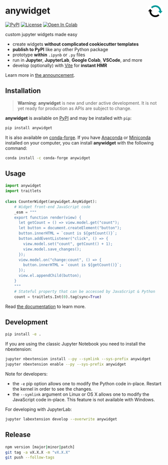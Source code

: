 # anywidget <a href="https://github.com/manzt/anywidget"><img align="right" src="https://raw.githubusercontent.com/manzt/anywidget/main/docs/public/favicon.svg" height="38"></img></a>

[![PyPI](https://img.shields.io/pypi/v/anywidget.svg?color=green)](https://pypi.org/project/anywidget)
[![License](https://img.shields.io/pypi/l/anywidget.svg?color=green)](https://github.com/manzt/anywidget/raw/main/LICENSE)
[![Open In Colab](https://colab.research.google.com/assets/colab-badge.svg)](https://colab.research.google.com/github/manzt/anywidget/blob/main/examples/Counter.ipynb)

custom jupyter widgets made easy

- create widgets **without complicated cookiecutter templates**
- **publish to PyPI** like any other Python package
- prototype **within** `.ipynb` or `.py` files
- run in **Jupyter**, **JupyterLab**, **Google Colab**, **VSCode**, and more
- develop (optionally) with [Vite](https://vitejs.dev/) for **instant HMR**

Learn more in [the announcement](https://anywidget.dev/blog/introducing-anywidget).

## Installation

> **Warning**: **anywidget** is new and under active development. It is not yet ready for production as APIs are subject to change.

**anywidget** is available on [PyPI](https://pypi.org/project/anywidget/) and may be installed with `pip`:

```bash
pip install anywidget
```

It is also available on [conda-forge](https://anaconda.org/conda-forge/anywidget). If you have
[Anaconda](https://www.anaconda.com/distribution/#download-section) or [Miniconda](https://docs.conda.io/en/latest/miniconda.html)
installed on your computer, you can install **anywidget** with the following command:

```bash
conda install -c conda-forge anywidget
```

## Usage

```python
import anywidget
import traitlets

class CounterWidget(anywidget.AnyWidget):
    # Widget front-end JavaScript code
    _esm = """
    export function render(view) {
      let getCount = () => view.model.get("count");
      let button = document.createElement("button");
      button.innerHTML = `count is ${getCount()}`;
      button.addEventListener("click", () => {
        view.model.set("count", getCount() + 1);
        view.model.save_changes();
      });
      view.model.on("change:count", () => {
        button.innerHTML = `count is ${getCount()}`;
      });
      view.el.appendChild(button);
    }
    """
    # Stateful property that can be accessed by JavaScript & Python
    count = traitlets.Int(0).tag(sync=True)
```

Read [the documentation](https://anywidget.dev/en/getting-started) to learn more.

## Development

```bash
pip install -e .
```

If you are using the classic Jupyter Notebook you need to install the
nbextension:

```bash
jupyter nbextension install --py --symlink --sys-prefix anywidget
jupyter nbextension enable --py --sys-prefix anywidget
```

Note for developers:

- the `-e` pip option allows one to modify the Python code in-place. Restart the
  kernel in order to see the changes.
- the `--symlink` argument on Linux or OS X allows one to modify the JavaScript
  code in-place. This feature is not available with Windows.

For developing with JupyterLab:

```bash
jupyter labextension develop --overwrite anywidget
```

## Release

```bash
npm version [major|minor|patch]
git tag -a vX.X.X -m "vX.X.X"
git push --follow-tags
```
